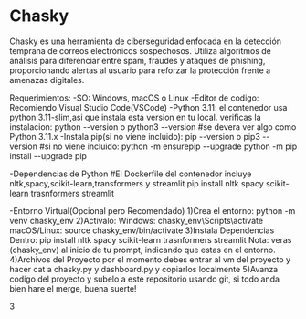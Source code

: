 # Chasky
Chasky es una herramienta de ciberseguridad enfocada en la detección temprana de correos electrónicos sospechosos. Utiliza algoritmos de análisis para diferenciar entre spam, fraudes y ataques de phishing, proporcionando alertas al usuario para reforzar la protección frente a amenazas digitales.

Requerimientos:
-SO: Windows, macOS o Linux
-Editor de codigo: Recomiendo Visual Studio Code(VSCode)
-Python 3.11: el contenedor usa python:3.11-slim,asi que instala esta version en tu local.
verificas la instalacion: python --version o python3 --version
#se devera ver algo como Python 3.11.x
-Instala pip(si no viene incluido): pip --version o pip3 --version
#si no viene incluido:
python -m ensurepip --upgrade
python -m pip install --upgrade pip

-Dependencias de Python
#El Dockerfile del contenedor incluye nltk,spacy,scikit-learn,transformers y streamlit
pip install nltk spacy scikit-learn trasnformers streamlit

-Entorno Virtual(Opcional pero Recomendado)
1)Crea el entorno:
python -m venv chasky_env
2)Activalo:
Windows: chasky_env\Scripts\activate
macOS/Linux: source chasky_env/bin/activate
3)Instala Dependencias Dentro:
pip install nltk spacy scikit-learn trasnformers streamlit
Nota: veras (chasky_env) al inicio de tu prompt, indicando que estas en el entorno.
4)Archivos del Proyecto
por el momento debes entrar al vm del proyecto y hacer cat a chasky.py y dashboard.py y copiarlos localmente
5)Avanza codigo del proyecto y subelo a este repositorio usando git, si todo anda bien hare el merge, buena suerte!

3
